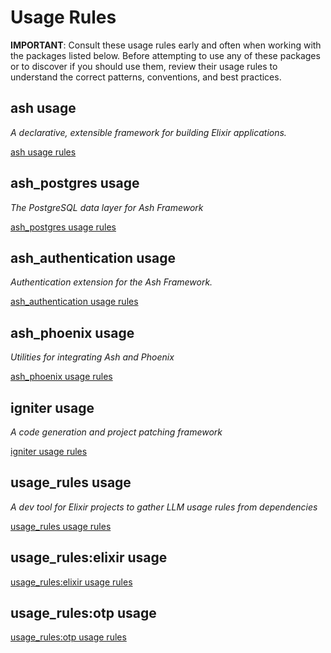 <!-- usage-rules-start -->
<!-- usage-rules-header -->
# Usage Rules

**IMPORTANT**: Consult these usage rules early and often when working with the packages listed below.
Before attempting to use any of these packages or to discover if you should use them, review their
usage rules to understand the correct patterns, conventions, and best practices.
<!-- usage-rules-header-end -->

<!-- ash-start -->
## ash usage
_A declarative, extensible framework for building Elixir applications._

[ash usage rules](usage-rules/ash.md)
<!-- ash-end -->
<!-- ash_postgres-start -->
## ash_postgres usage
_The PostgreSQL data layer for Ash Framework_

[ash_postgres usage rules](usage-rules/ash_postgres.md)
<!-- ash_postgres-end -->
<!-- ash_authentication-start -->
## ash_authentication usage
_Authentication extension for the Ash Framework._

[ash_authentication usage rules](usage-rules/ash_authentication.md)
<!-- ash_authentication-end -->
<!-- ash_phoenix-start -->
## ash_phoenix usage
_Utilities for integrating Ash and Phoenix_

[ash_phoenix usage rules](usage-rules/ash_phoenix.md)
<!-- ash_phoenix-end -->
<!-- igniter-start -->
## igniter usage
_A code generation and project patching framework_

[igniter usage rules](usage-rules/igniter.md)
<!-- igniter-end -->
<!-- usage_rules-start -->
## usage_rules usage
_A dev tool for Elixir projects to gather LLM usage rules from dependencies_

[usage_rules usage rules](usage-rules/usage_rules.md)
<!-- usage_rules-end -->
<!-- usage_rules:elixir-start -->
## usage_rules:elixir usage
[usage_rules:elixir usage rules](usage-rules/usage_rules_elixir.md)
<!-- usage_rules:elixir-end -->
<!-- usage_rules:otp-start -->
## usage_rules:otp usage
[usage_rules:otp usage rules](usage-rules/usage_rules_otp.md)
<!-- usage_rules:otp-end -->
<!-- usage-rules-end -->
